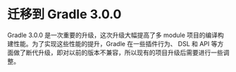 # 迁移到 Gradle 3.0.0 #
Gradle 3.0.0 是一次重要的升级，这次升级大幅提高了多 module 项目的编译构建性能。为了实现这些性能的提升，Gradle 在一些插件行为、 DSL 和 API 等方面做了断代升级，即对以前的版本不兼容，所以现有的项目升级后需要进行一些调整。